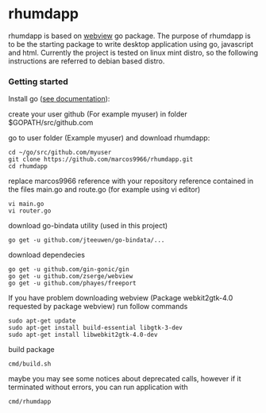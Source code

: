 # rhumdapp

rhumdapp is based on [webview](https://github.com/zserge/webview) go package.
The purpose of rhumdapp is to be the starting package to write desktop application using go, javascript and html.
Currently the project is tested on linux mint distro, so the following instructions are referred to debian based distro.

### Getting started

Install go ([see documentation](https://golang.org/doc/install)):

create your user github (For example myuser) in folder $GOPATH/src/github.com

go to user folder (Example myuser)
and download rhumdapp:
```
cd ~/go/src/github.com/myuser
git clone https://github.com/marcos9966/rhumdapp.git
cd rhumdapp
```

replace marcos9966 reference with your repository reference contained in the files
main.go and route.go (for example using vi editor)
```
vi main.go
vi router.go
```


download go-bindata utility (used in this project)
```
go get -u github.com/jteeuwen/go-bindata/...
```

download dependecies
```
go get -u github.com/gin-gonic/gin
go get -u github.com/zserge/webview
go get -u github.com/phayes/freeport
```

If you have problem downloading webview  (Package webkit2gtk-4.0 requested by package webview)
run follow commands
```
sudo apt-get update
sudo apt-get install build-essential libgtk-3-dev
sudo apt-get install libwebkit2gtk-4.0-dev
```

build package
```
cmd/build.sh
```

maybe you may see some notices about deprecated calls, however if it terminated without errors, you can run application with
```
cmd/rhumdapp
```
